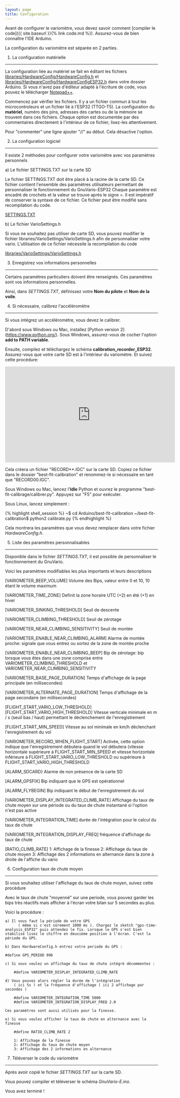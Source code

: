 ```yaml
---
layout: page
title: Configuration
---
```


Avant de configurer le variomètre, vous devez savoir comment [compiler le code]({{ site.baseurl }}{% link code.md %}). Assurez-vous de bien connaître l'IDE Arduino.

La configuration du variomètre est séparée en 2 parties.

1) La configuration matérielle
--------------------------------------

La configuration liée au matériel se fait en éditant les fichiers [libraries/HardwareConfig/HardwareConfig.h](https://github.com/jpg63/Gnuvario_for_TTGO-T5/blob/master/Sources/Stable%20Code/libraries/HardwareConfig/HardwareConfig.h) et [libraries/HardwareConfig/HardwareConfigESP32.h](https://github.com/jpg63/Gnuvario_for_TTGO-T5/blob/master/Sources/Stable%20Code/libraries/HardwareConfig/HardwareConfigESP32.h) dans votre dossier Arduino. Si vous n'avez pas d'éditeur adapté à l'écriture de code, vous pouvez le télécharger [Notepad++](https://notepad-plus-plus.org/).

Commencez par vérifier les fichiers. Il y a un fichier commun à tout les microcontroleurs et un fichier lié à l'ESP32 (TTGO-T5). La configuration du **matériel**, numéro des pins, adresses des cartes ou de la mémoire se trouvent dans ces fichiers. Chaque option est documentée par des commentaires directement à l'intérieur de ce fichier, lisez-les attentivement.

Pour "commenter" une ligne ajouter "//" au début. Cela désactive l'option.


2) La configuration logiciel
--------------------------------------

Il existe 2 méthodes pour configurer votre variomètre avec vos paramètres personnels

a) Le fichier SETTINGS.TXT sur la carte SD

Le fichier SETTINGS.TXT doit être placé à la racine de la carte SD. Ce fichier contient l'ensemble des paramètres utilisateurs permettant de personnaliser le fonctionnement du GnuVario-ESP32
Chaque paramètre est encadré de crochets et la valeur se trouve après le signe =. Il est impératif de conserver la syntaxe de ce fichier. Ce fichier peut être modifié sans recompilation du code.

[SETTINGS.TXT](https://github.com/jpg63/Gnuvario_for_TTGO-T5/blob/master/Sources/Stable%20Code/Gnuvario-E/SETTINGS.TXT)

b) Le fichier VarioSettings.h

Si vous ne souhaitez pas utiliser de carte SD, vous pouvez modifier le fichier libraries/VarioSettings/VarioSettings.h afin de personnaliser votre vario. L'utilisation de ce fichier nécessite la recompilation du code

[libraries/VarioSettings/VarioSettings.h](https://github.com/jpg63/Gnuvario_for_TTGO-T5/blob/master/Sources/Stable%20Code/libraries/VarioSettings/VarioSettings.h)


3) Enregistrez vos informations personnelles
----------------------------------

Certains paramètres particuliers doivent être renseignés. Ces paramètres sont vos informations personnelles. 

Ainsi, dans *SETTINGS.TXT*, définissez votre **Nom du pilote** et **Nom de la voile**.


4) Si nécessaire, calibrez l'accéléromètre
----------------------------------------

Si vous intégrez un accéléromètre, vous devez le calibrer.

D'abord sous Windows ou Mac, installez [Python version 2] (https://www.python.org/). Sous Windows, assurez-vous de cocher l'option **add to PATH variable**.

Ensuite, compilez et téléchargez le schéma **calibration_recorder_ESP32**. Assurez-vous que votre carte SD est à l'intérieur du variomètre. Et suivez cette procédure:

<iframe width="560" height="315" src="https://www.youtube.com/embed/6yxoZcxxzVY" frameborder="0" allow="autoplay; encrypted-media" allowfullscreen></iframe>

Cela créera un fichier "RECORD**.IGC" sur la carte SD. Copiez ce fichier dans le dossier "best-fit-calibration" et renommez-le si nécessaire en tant que "RECORD00.IGC".

Sous Windows ou Mac, lancez l'**Idle** Python et ouvrez le programme "best-fit-calibrage/calibrer.py". Appuyez sur "F5" pour exécuter.

Sous Linux, lancez simplement :

{% highlight shell_session %}
~$ cd Arduino/best-fit-calibration
~/best-fit-calibration$ python2 calibrate.py
{% endhighlight %}

Cela montrera les paramètres que vous devez remplacer dans votre fichier *HardwareConfig.h*.

5) Liste des paramètres personnalisables
-----------------------------

Disponible dans le fichier *SETTINGS.TXT*, il est possible de personnaliser le fonctionnement du GnuVario.

Voici les paramètres modifiables les plus importants et leurs descriptions

[VARIOMETER_BEEP_VOLUME]
Volume des Bips, valeur entre 0 et 10, 10 étant le volume maximum

[VARIOMETER_TIME_ZONE] 
Definit la zone horaire UTC (+2) en été (+1) en hiver 

[VARIOMETER_SINKING_THRESHOLD] 
Seuil de descente

[VARIOMETER_CLIMBING_THRESHOLD] 
Seuil de zérotage

[VARIOMETER_NEAR_CLIMBING_SENSITIVITY]
Seuil de montée

[VARIOMETER_ENABLE_NEAR_CLIMBING_ALARM]
Alarme de montée proche: signale que vous entrez ou sortez de la zone de montée proche

[VARIOMETER_ENABLE_NEAR_CLIMBING_BEEP]
Bip de zérotage: bip lorsque vous êtes dans une zone comprise entre VARIOMETER_CLIMBING_THRESHOLD et VARIOMETER_NEAR_CLIMBING_SENSITIVITY

[VARIOMETER_BASE_PAGE_DURATION] 
Temps d'affichage de la page principale (en millisecondes)

[VARIOMETER_ALTERNATE_PAGE_DURATION] 
Temps d'affichage de la page secondaire (en millisecondes)

[FLIGHT_START_VARIO_LOW_THRESHOLD]
[FLIGHT_START_VARIO_HIGH_THRESHOLD]
Vitesse verticale minimale en m / s (seuil bas / haut) permettant le déclenchement de l'enregistrement

[FLIGHT_START_MIN_SPEED]
Vitesse au sol minimale en km/h déclenchant l'enregistrement du vol

[VARIOMETER_RECORD_WHEN_FLIGHT_START]
Activée, cette option indique que l'enregistrement débutera quand le vol débutera (vitesse horizontale supérieure à FLIGHT_START_MIN_SPEED et vitesse horizontale inférieure à FLIGHT_START_VARIO_LOW_THRESHOLD ou supérieure à FLIGHT_START_VARIO_HIGH_THRESHOLD  

[ALARM_SDCARD}
Alarme de non présence de la carte SD

[ALARM_GPSFIX]
Bip indiquant que le GPS est opérationnel

[ALARM_FLYBEGIN]
Bip indiquant le début de l'enregistrement du vol

[VARIOMETER_DISPLAY_INTEGRATED_CLIMB_RATE]
Affichage du taux de chute moyen sur une période ou du taux de chute instantané si l'option n'est pas active

[VARIOMETER_INTEGRATION_TIME]
durée de l'intégration pour le calcul du taux de chute

[VARIOMETER_INTEGRATION_DISPLAY_FREQ]
fréquence d'affichage du taux de chute

[RATIO_CLIMB_RATE]
		1: Affichage de la finesse
		2: Affichage du taux de chute moyen
		3: Affichage des 2 informations en alternance dans la zone à droite de l'affiche du vario

6) Configuration taux de chute moyen
-----------------------------

Si vous souhaitez utiliser l'affichage du taux de chute moyen, suivez cette procèdure

Avec le taux de chute "moyenné" sur une periode, vous pouvez garder les bips très réactifs mais afficher à l'écran votre bilan sur 5 secondes au plus.

Voici la procédure :

    a) Il vous faut la période de votre GPS 
		  ( même si c'est sûrement 1000 ms ). Chargez le sketch "gps-time-analysis_ESP32" puis attendez le fix. Lorsque le GPS s'est bien stabilisé lisez le chiffre en deuxième position à l'écran. C'est la période du GPS.

    b) Dans HardwareConfig.h entrez votre periode du GPS :

    #define GPS_PERIOD 996 

	c) Si vous voulez un affichage du taux de chute intégré décommentez :

		#define VARIOMETER_DISPLAY_INTEGRATED_CLIMB_RATE

	d) Vous pouvez alors régler la durée de l'intégration 
	    ( ici 5s ) et la fréquence d'affichage ( ici 2 affichage par secondes )

		#define VARIOMETER_INTEGRATION_TIME 5000
		#define VARIOMETER_INTEGRATION_DISPLAY_FREQ 2.0

	Ces paramètres sont aussi utilisés pour la finesse.

	e) Si vous voulez afficher le taux de chute en alternance avec la finesse

		#define RATIO_CLIMB_RATE 2

		1: Affichage de la finesse
		2: Affichage du taux de chute moyen
		3: Affichage des 2 informations en alternance 


7) Téléverser le code du variomètre
-----------------------------

Après avoir copié le fichier *SETTINGS.TXT* sur la carte SD. 

Vous pouvez compiler et téléverser le schéma *GnuVario-E.ino*.

Vous avez terminé !















